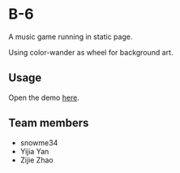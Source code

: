 # B-6

A music game running in static page.

Using color-wander as wheel for background art.

## Usage

Open the demo [here]().

## Team members

* snowme34
* Yijia Yan
* Zijie Zhao
